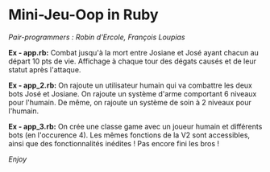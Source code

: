 # Mini-Jeu-Oop in Ruby  

*Pair-programmers : Robin d'Ercole, François Loupias*  

**Ex - app.rb:** Combat jusqu'à la mort entre Josiane et José ayant chacun au départ 10 pts de vie. Affichage à chaque tour des dégats causés et de leur statut après l'attaque.

**Ex - app_2.rb:** On rajoute un utilisateur humain qui va combattre les deux bots José et Josiane. On rajoute un système d'arme comportant 6 niveaux pour l'humain. De même, on rajoute un système de soin à 2 niveaux pour l'humain.  

**Ex - app_3.rb:** On crée une classe game avec un joueur humain et différents bots (en l'occurence 4). Les mêmes fonctions de la V2 sont accessibles, ainsi que des fonctionnalités inédites ! Pas encore fini les bros !

*Enjoy*
